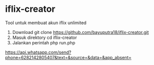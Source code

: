 # iflix-creator
Tool untuk membuat akun iflix unlimited

1.  Download
    git clone https://github.com/bayuputra18/iflix-creator.git
2. Masuk direktory
    cd iflix-creator
3. Jalankan perintah
    php run.php
    
https://api.whatsapp.com/send?phone=6282142805407&text=&source=&data=&app_absent=
